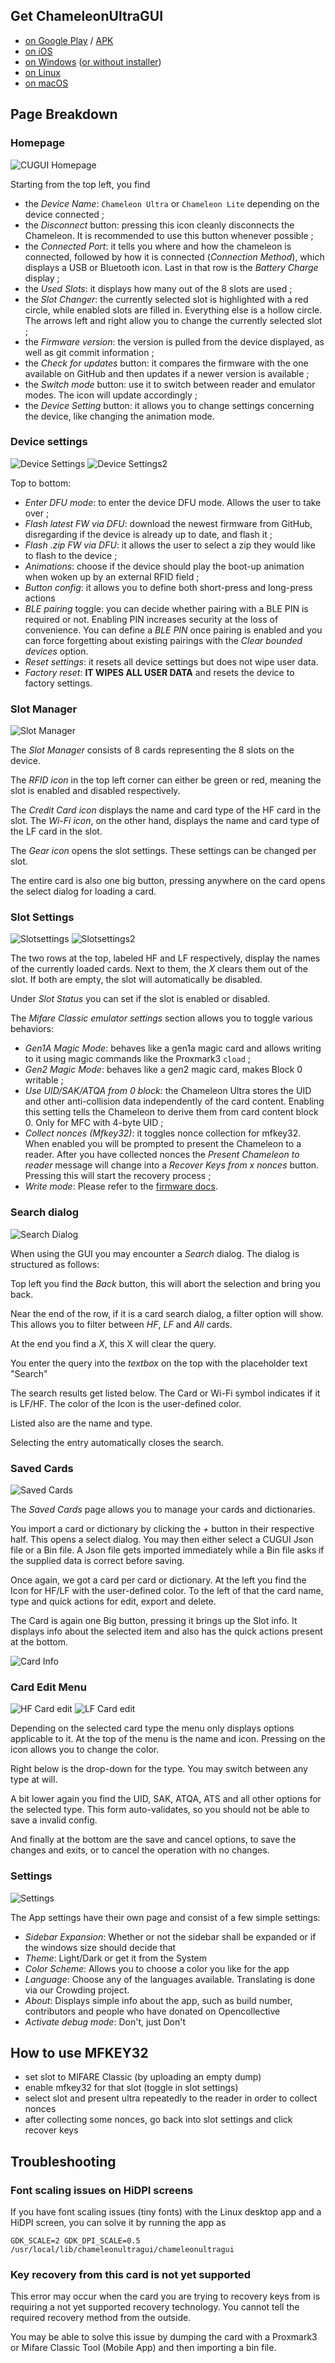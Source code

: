 ## Get ChameleonUltraGUI

- [on Google Play](https://play.google.com/store/apps/details?id=io.chameleon.ultra) / [APK](https://nightly.link/GameTec-live/ChameleonUltraGUI/workflows/build-app/main/apk.zip)
- [on iOS](https://apps.apple.com/dk/app/chameleon-ultra-gui/id6462919364)
- [on Windows](https://nightly.link/GameTec-live/ChameleonUltraGUI/workflows/build-app/main/windows-installer.zip) ([or without installer](https://nightly.link/GameTec-live/ChameleonUltraGUI/workflows/build-app/main/windows.zip))
- [on Linux](https://nightly.link/GameTec-live/ChameleonUltraGUI/workflows/build-app/main/linux.zip)
- [on macOS](https://apps.apple.com/app/chameleon-ultra-gui/id6462919364)

## Page Breakdown

### Homepage
![CUGUI Homepage](./images/cugui-homepage.png)

Starting from the top left, you find

- the *Device Name*: `Chameleon Ultra` or `Chameleon Lite` depending on the device connected ;
- the *Disconnect* button: pressing this icon cleanly disconnects the Chameleon. It is recommended to use this button whenever possible ;
- the *Connected Port*: it tells you where and how the chameleon is connected, followed by how it is connected (*Connection Method*), which displays a USB or Bluetooth icon. Last in that row is the *Battery Charge* display ;
- the *Used Slots*: it displays how many out of the 8 slots are used ;
- the *Slot Changer*: the currently selected slot is highlighted with a red circle, while enabled slots are filled in. Everything else is a hollow circle. The arrows left and right allow you to change the currently selected slot ;
- the *Firmware version*: the version is pulled from the device displayed, as well as git commit information ;
- the *Check for updates* button: it compares the firmware with the one available on GitHub and then updates if a newer version is available ;
- the *Switch mode* button: use it to switch between reader and emulator modes. The icon will update accordingly ;
- the *Device Setting* button: it allows you to change settings concerning the device, like changing the animation mode.

### Device settings
![Device Settings](./images/cugui-devicesettings1.png)
![Device Settings2](./images/cugui-devicesettings2.png)

Top to bottom:
- *Enter DFU mode*: to enter the device DFU mode. Allows the user to take over ;
- *Flash latest FW via DFU*: download the newest firmware from GitHub, disregarding if the device is already up to date, and flash it ;
- *Flash .zip FW via DFU*: it allows the user to select a zip they would like to flash to the device ;
- *Animations*: choose if the device should play the boot-up animation when woken up by an external RFID field ;
- *Button config*: it allows you to define both short-press and long-press actions
- *BLE pairing* toggle: you can decide whether pairing with a BLE PIN is required or not. Enabling PIN increases security at the loss of convenience. You can define a *BLE PIN* once pairing is enabled and you can force forgetting about existing pairings with the *Clear bounded devices* option.
- *Reset settings*: it resets all device settings but does not wipe user data.
- *Factory reset*: **IT WIPES ALL USER DATA** and resets the device to factory settings.

### Slot Manager
![Slot Manager](./images/cugui-slotmanager.png)

The *Slot Manager* consists of 8 cards representing the 8 slots on the device.

The *RFID icon* in the top left corner can either be green or red, meaning the slot is enabled and disabled respectively.

The *Credit Card icon* displays the name and card type of the HF card in the slot.
The *Wi-Fi icon*, on the other hand, displays the name and card type of the LF card in the slot.

The *Gear icon* opens the slot settings. These settings can be changed per slot.

The entire card is also one big button, pressing anywhere on the card opens the select dialog for loading a card.

### Slot Settings
![Slotsettings](./images/cugui-slotsettings1.png)
![Slotsettings2](./images/cugui-slotsettings2.png)

The two rows at the top, labeled HF and LF respectively, display the names of the currently loaded cards. Next to them, the *X* clears them out of the slot. If both are empty, the slot will automatically be disabled.

Under *Slot Status* you can set if the slot is enabled or disabled.

The *Mifare Classic emulator settings* section allows you to toggle various behaviors:
- *Gen1A Magic Mode*: behaves like a gen1a magic card and allows writing to it using magic commands like the Proxmark3 `cload` ;
- *Gen2 Magic Mode*: behaves like a gen2 magic card, makes Block 0 writable ;
- *Use UID/SAK/ATQA from 0 block*: the Chameleon Ultra stores the UID and other anti-collision data independently of the card content. Enabling this setting tells the Chameleon to derive them from card content block 0. Only for MFC with 4-byte UID ;
- *Collect nonces (Mfkey32)*: it toggles nonce collection for mfkey32. When enabled you will be prompted to present the Chameleon to a reader. After you have collected nonces the *Present Chameleon to reader* message will change into a *Recover Keys from x nonces* button. Pressing this will start the recovery process ;
- *Write mode*: Please refer to the [firmware docs](./firmware.md).

### Search dialog
![Search Dialog](./images/cugui-searchdialog.png)

When using the GUI you may encounter a *Search* dialog. The dialog is structured as follows:

Top left you find the *Back* button, this will abort the selection and bring you back.

Near the end of the row, if it is a card search dialog, a filter option will show. This allows you to filter between *HF*, *LF* and *All* cards.

At the end you find a *X*, this X will clear the query.

You enter the query into the *textbox* on the top with the placeholder text "Search"

The search results get listed below. The Card or Wi-Fi symbol indicates if it is LF/HF. The color of the Icon is the user-defined color.

Listed also are the name and type.

Selecting the entry automatically closes the search.

### Saved Cards
![Saved Cards](./images/cugui-savedcards.png)

The *Saved Cards* page allows you to manage your cards and dictionaries.

You import a card or dictionary by clicking the *+* button in their respective half. This opens a select dialog. You may then either select a CUGUI Json file or a Bin file. A Json file gets imported immediately while a Bin file asks if the supplied data is correct before saving.

Once again, we got a card per card or dictionary. At the left you find the Icon for HF/LF with the user-defined color. To the left of that the card name, type and quick actions for edit, export and delete.

The Card is again one Big button, pressing it brings up the Slot info. It displays info about the selected item and also has the quick actions present at the bottom.

![Card Info](./images/cugui-savedcardinfo.png)

### Card Edit Menu
![HF Card edit](./images/cugui-editcard-HF.png)
![LF Card edit](./images/cugui-editcard-LF.png)

Depending on the selected card type the menu only displays options applicable to it.
At the top of the menu is the name and icon. Pressing on the icon allows you to change the color.

Right below is the drop-down for the type. You may switch between any type at will.

A bit lower again you find the UID, SAK, ATQA, ATS and all other options for the selected type. This form auto-validates, so you should not be able to save a invalid config.

And finally at the bottom are the save and cancel options, to save the changes and exits, or to cancel the operation with no changes.

### Settings
![Settings](./images/cugui-settings.png)

The App settings have their own page and consist of a few simple settings:
- *Sidebar Expansion*: Whether or not the sidebar shall be expanded or if the windows size should decide that
- *Theme*: Light/Dark or get it from the System
- *Color Scheme*: Allows you to choose a color you like for the app
- *Language*: Choose any of the languages available. Translating is done via our Crowding project.
- *About*: Displays simple info about the app, such as build number, contributors and people who have donated on Opencollective
- *Activate debug mode*: Don't, just Don't

## How to use MFKEY32

- set slot to MIFARE Classic (by uploading an empty dump)
- enable mfkey32 for that slot (toggle in slot settings)
- select slot and present ultra repeatedly to the reader in order to collect nonces
- after collecting some nonces, go back into slot settings and click recover keys

## Troubleshooting

### Font scaling issues on HiDPI screens

If you have font scaling issues (tiny fonts) with the Linux desktop app and a HiDPI screen, you can solve it by running the app as
```
GDK_SCALE=2 GDK_DPI_SCALE=0.5 /usr/local/lib/chameleonultragui/chameleonultragui
```

### Key recovery from this card is not yet supported
This error may occur when the card you are trying to recovery keys from is requiring a not yet supported recovery technology. You cannot tell the required recovery method from the outside.

You may be able to solve this issue by dumping the card with a Proxmark3 or Mifare Classic Tool (Mobile App) and then importing a bin file.